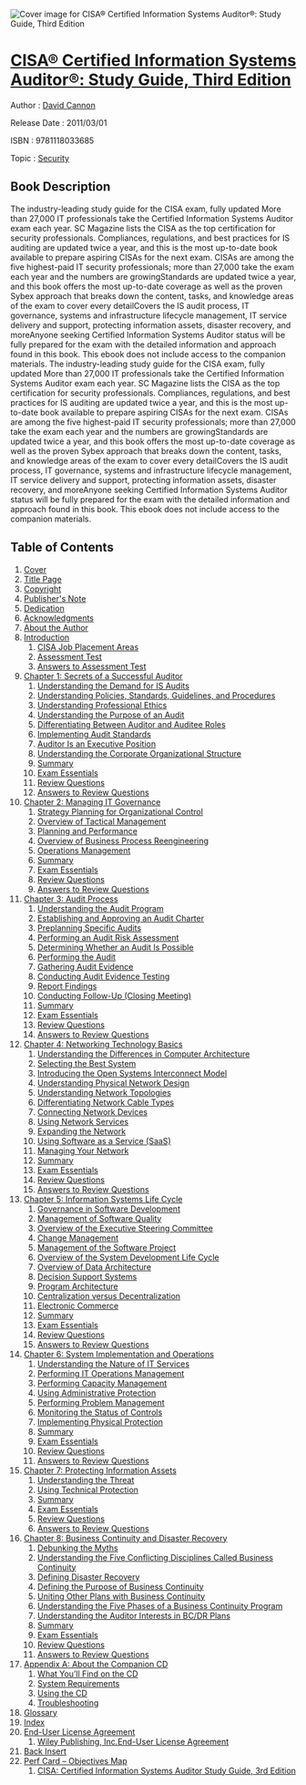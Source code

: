 ![Cover image for CISA® Certified Information Systems Auditor®: Study Guide, Third Edition](https://imgdetail.ebookreading.net/cover/cover/security/EB9781118033685.jpg)

[CISA® Certified Information Systems Auditor®: Study Guide, Third Edition](https://ebookreading.net/view/book/CISA%C2%AE+Certified+Information+Systems+Auditor%C2%AE%3A+Study+Guide%2C+Third+Edition-EB9781118033685_1.html "CISA® Certified Information Systems Auditor®: Study Guide, Third Edition")
====================================================================================================================

Author : [David Cannon](https://ebookreading.net/search/author/David+Cannon)

Release Date : 2011/03/01

ISBN : 9781118033685

Topic : [Security](https://ebookreading.net/search/category/security)

Book Description
-----------------

The industry-leading study guide for the CISA exam, fully updated
More than 27,000 IT professionals take the Certified Information Systems Auditor exam each year. SC Magazine lists the CISA as the top certification for security professionals. Compliances, regulations, and best practices for IS auditing are updated twice a year, and this is the most up-to-date book available to prepare aspiring CISAs for the next exam.
CISAs are among the five highest-paid IT security professionals; more than 27,000 take the exam each year and the numbers are growingStandards are updated twice a year, and this book offers the most up-to-date coverage as well as the proven Sybex approach that breaks down the content, tasks, and knowledge areas of the exam to cover every detailCovers the IS audit process, IT governance, systems and infrastructure lifecycle management, IT service delivery and support, protecting information assets, disaster recovery, and moreAnyone seeking Certified Information Systems Auditor status will be fully prepared for the exam with the detailed information and approach found in this book.
This ebook does not include access to the companion materials.
              The industry-leading study guide for the CISA exam, fully updated
More than 27,000 IT professionals take the Certified Information Systems Auditor exam each year. SC Magazine lists the CISA as the top certification for security professionals. Compliances, regulations, and best practices for IS auditing are updated twice a year, and this is the most up-to-date book available to prepare aspiring CISAs for the next exam.
CISAs are among the five highest-paid IT security professionals; more than 27,000 take the exam each year and the numbers are growingStandards are updated twice a year, and this book offers the most up-to-date coverage as well as the proven Sybex approach that breaks down the content, tasks, and knowledge areas of the exam to cover every detailCovers the IS audit process, IT governance, systems and infrastructure lifecycle management, IT service delivery and support, protecting information assets, disaster recovery, and moreAnyone seeking Certified Information Systems Auditor status will be fully prepared for the exam with the detailed information and approach found in this book.
This ebook does not include access to the companion materials.
              
Table of Contents
-----------------

1. [Cover](https://ebookreading.net/view/book/CISA%C2%AE+Certified+Information+Systems+Auditor%C2%AE%3A+Study+Guide%2C+Third+Edition-EB9781118033685_1.html)
1. [Title Page](https://ebookreading.net/view/book/CISA%C2%AE+Certified+Information+Systems+Auditor%C2%AE%3A+Study+Guide%2C+Third+Edition-EB9781118033685_2.html)
1. [Copyright](https://ebookreading.net/view/book/CISA%C2%AE+Certified+Information+Systems+Auditor%C2%AE%3A+Study+Guide%2C+Third+Edition-EB9781118033685_3.html)
1. [Publisher&#39;s Note](https://ebookreading.net/view/book/CISA%C2%AE+Certified+Information+Systems+Auditor%C2%AE%3A+Study+Guide%2C+Third+Edition-EB9781118033685_4.html)
1. [Dedication](https://ebookreading.net/view/book/CISA%C2%AE+Certified+Information+Systems+Auditor%C2%AE%3A+Study+Guide%2C+Third+Edition-EB9781118033685_5.html)
1. [Acknowledgments](https://ebookreading.net/view/book/CISA%C2%AE+Certified+Information+Systems+Auditor%C2%AE%3A+Study+Guide%2C+Third+Edition-EB9781118033685_6.html)
1. [About the Author](https://ebookreading.net/view/book/CISA%C2%AE+Certified+Information+Systems+Auditor%C2%AE%3A+Study+Guide%2C+Third+Edition-EB9781118033685_7.html)
1. [Introduction](https://ebookreading.net/view/book/CISA%C2%AE+Certified+Information+Systems+Auditor%C2%AE%3A+Study+Guide%2C+Third+Edition-EB9781118033685_8.html)
    1. [CISA Job Placement Areas](https://ebookreading.net/view/book/CISA%C2%AE+Certified+Information+Systems+Auditor%C2%AE%3A+Study+Guide%2C+Third+Edition-EB9781118033685_9.html#f07-anchor-1)
    1. [Assessment Test](https://ebookreading.net/view/book/CISA%C2%AE+Certified+Information+Systems+Auditor%C2%AE%3A+Study+Guide%2C+Third+Edition-EB9781118033685_10.html#f07-anchor-2)
    1. [Answers to Assessment Test](https://ebookreading.net/view/book/CISA%C2%AE+Certified+Information+Systems+Auditor%C2%AE%3A+Study+Guide%2C+Third+Edition-EB9781118033685_11.html#f07-anchor-3)
1. [Chapter 1: Secrets of a Successful Auditor](https://ebookreading.net/view/book/CISA%C2%AE+Certified+Information+Systems+Auditor%C2%AE%3A+Study+Guide%2C+Third+Edition-EB9781118033685_12.html)
    1. [Understanding the Demand for IS Audits](https://ebookreading.net/view/book/CISA%C2%AE+Certified+Information+Systems+Auditor%C2%AE%3A+Study+Guide%2C+Third+Edition-EB9781118033685_13.html#c01-anchor-1)
    1. [Understanding Policies, Standards, Guidelines, and Procedures](https://ebookreading.net/view/book/CISA%C2%AE+Certified+Information+Systems+Auditor%C2%AE%3A+Study+Guide%2C+Third+Edition-EB9781118033685_14.html#c01-anchor-2)
    1. [Understanding Professional Ethics](https://ebookreading.net/view/book/CISA%C2%AE+Certified+Information+Systems+Auditor%C2%AE%3A+Study+Guide%2C+Third+Edition-EB9781118033685_15.html#c01-anchor-3)
    1. [Understanding the Purpose of an Audit](https://ebookreading.net/view/book/CISA%C2%AE+Certified+Information+Systems+Auditor%C2%AE%3A+Study+Guide%2C+Third+Edition-EB9781118033685_16.html#c01-anchor-4)
    1. [Differentiating Between Auditor and Auditee Roles](https://ebookreading.net/view/book/CISA%C2%AE+Certified+Information+Systems+Auditor%C2%AE%3A+Study+Guide%2C+Third+Edition-EB9781118033685_17.html#c01-anchor-5)
    1. [Implementing Audit Standards](https://ebookreading.net/view/book/CISA%C2%AE+Certified+Information+Systems+Auditor%C2%AE%3A+Study+Guide%2C+Third+Edition-EB9781118033685_18.html#c01-anchor-6)
    1. [Auditor Is an Executive Position](https://ebookreading.net/view/book/CISA%C2%AE+Certified+Information+Systems+Auditor%C2%AE%3A+Study+Guide%2C+Third+Edition-EB9781118033685_19.html#c01-anchor-7)
    1. [Understanding the Corporate Organizational Structure](https://ebookreading.net/view/book/CISA%C2%AE+Certified+Information+Systems+Auditor%C2%AE%3A+Study+Guide%2C+Third+Edition-EB9781118033685_20.html#c01-anchor-8)
    1. [Summary](https://ebookreading.net/view/book/CISA%C2%AE+Certified+Information+Systems+Auditor%C2%AE%3A+Study+Guide%2C+Third+Edition-EB9781118033685_21.html#c01-anchor-9)
    1. [Exam Essentials](https://ebookreading.net/view/book/CISA%C2%AE+Certified+Information+Systems+Auditor%C2%AE%3A+Study+Guide%2C+Third+Edition-EB9781118033685_22.html#c01-anchor-10)
    1. [Review Questions](https://ebookreading.net/view/book/CISA%C2%AE+Certified+Information+Systems+Auditor%C2%AE%3A+Study+Guide%2C+Third+Edition-EB9781118033685_23.html#c01-anchor-11)
    1. [Answers to Review Questions](https://ebookreading.net/view/book/CISA%C2%AE+Certified+Information+Systems+Auditor%C2%AE%3A+Study+Guide%2C+Third+Edition-EB9781118033685_24.html#c01-anchor-12)
1. [Chapter 2: Managing IT Governance](https://ebookreading.net/view/book/CISA%C2%AE+Certified+Information+Systems+Auditor%C2%AE%3A+Study+Guide%2C+Third+Edition-EB9781118033685_25.html)
    1. [Strategy Planning for Organizational Control](https://ebookreading.net/view/book/CISA%C2%AE+Certified+Information+Systems+Auditor%C2%AE%3A+Study+Guide%2C+Third+Edition-EB9781118033685_26.html#c02-anchor-1)
    1. [Overview of Tactical Management](https://ebookreading.net/view/book/CISA%C2%AE+Certified+Information+Systems+Auditor%C2%AE%3A+Study+Guide%2C+Third+Edition-EB9781118033685_27.html#c02-anchor-2)
    1. [Planning and Performance](https://ebookreading.net/view/book/CISA%C2%AE+Certified+Information+Systems+Auditor%C2%AE%3A+Study+Guide%2C+Third+Edition-EB9781118033685_28.html#c02-anchor-3)
    1. [Overview of Business Process Reengineering](https://ebookreading.net/view/book/CISA%C2%AE+Certified+Information+Systems+Auditor%C2%AE%3A+Study+Guide%2C+Third+Edition-EB9781118033685_29.html#c02-anchor-4)
    1. [Operations Management](https://ebookreading.net/view/book/CISA%C2%AE+Certified+Information+Systems+Auditor%C2%AE%3A+Study+Guide%2C+Third+Edition-EB9781118033685_30.html#c02-anchor-5)
    1. [Summary](https://ebookreading.net/view/book/CISA%C2%AE+Certified+Information+Systems+Auditor%C2%AE%3A+Study+Guide%2C+Third+Edition-EB9781118033685_31.html#c02-anchor-6)
    1. [Exam Essentials](https://ebookreading.net/view/book/CISA%C2%AE+Certified+Information+Systems+Auditor%C2%AE%3A+Study+Guide%2C+Third+Edition-EB9781118033685_32.html#c02-anchor-7)
    1. [Review Questions](https://ebookreading.net/view/book/CISA%C2%AE+Certified+Information+Systems+Auditor%C2%AE%3A+Study+Guide%2C+Third+Edition-EB9781118033685_33.html#c02-anchor-8)
    1. [Answers to Review Questions](https://ebookreading.net/view/book/CISA%C2%AE+Certified+Information+Systems+Auditor%C2%AE%3A+Study+Guide%2C+Third+Edition-EB9781118033685_34.html#c02-anchor-9)
1. [Chapter 3: Audit Process](https://ebookreading.net/view/book/CISA%C2%AE+Certified+Information+Systems+Auditor%C2%AE%3A+Study+Guide%2C+Third+Edition-EB9781118033685_35.html)
    1. [Understanding the Audit Program](https://ebookreading.net/view/book/CISA%C2%AE+Certified+Information+Systems+Auditor%C2%AE%3A+Study+Guide%2C+Third+Edition-EB9781118033685_36.html#c03-anchor-1)
    1. [Establishing and Approving an Audit Charter](https://ebookreading.net/view/book/CISA%C2%AE+Certified+Information+Systems+Auditor%C2%AE%3A+Study+Guide%2C+Third+Edition-EB9781118033685_37.html#c03-anchor-2)
    1. [Preplanning Specific Audits](https://ebookreading.net/view/book/CISA%C2%AE+Certified+Information+Systems+Auditor%C2%AE%3A+Study+Guide%2C+Third+Edition-EB9781118033685_38.html#c03-anchor-3)
    1. [Performing an Audit Risk Assessment](https://ebookreading.net/view/book/CISA%C2%AE+Certified+Information+Systems+Auditor%C2%AE%3A+Study+Guide%2C+Third+Edition-EB9781118033685_39.html#c03-anchor-4)
    1. [Determining Whether an Audit Is Possible](https://ebookreading.net/view/book/CISA%C2%AE+Certified+Information+Systems+Auditor%C2%AE%3A+Study+Guide%2C+Third+Edition-EB9781118033685_40.html#c03-anchor-5)
    1. [Performing the Audit](https://ebookreading.net/view/book/CISA%C2%AE+Certified+Information+Systems+Auditor%C2%AE%3A+Study+Guide%2C+Third+Edition-EB9781118033685_41.html#c03-anchor-6)
    1. [Gathering Audit Evidence](https://ebookreading.net/view/book/CISA%C2%AE+Certified+Information+Systems+Auditor%C2%AE%3A+Study+Guide%2C+Third+Edition-EB9781118033685_43.html#c03-anchor-7)
    1. [Conducting Audit Evidence Testing](https://ebookreading.net/view/book/CISA%C2%AE+Certified+Information+Systems+Auditor%C2%AE%3A+Study+Guide%2C+Third+Edition-EB9781118033685_0.html#c03-anchor-8)
    1. [Report Findings](https://ebookreading.net/view/book/CISA%C2%AE+Certified+Information+Systems+Auditor%C2%AE%3A+Study+Guide%2C+Third+Edition-EB9781118033685_44.html#c03-anchor-9)
    1. [Conducting Follow-Up (Closing Meeting)](https://ebookreading.net/view/book/CISA%C2%AE+Certified+Information+Systems+Auditor%C2%AE%3A+Study+Guide%2C+Third+Edition-EB9781118033685_46.html#c03-anchor-10)
    1. [Summary](https://ebookreading.net/view/book/CISA%C2%AE+Certified+Information+Systems+Auditor%C2%AE%3A+Study+Guide%2C+Third+Edition-EB9781118033685_0.html#c03-anchor-11)
    1. [Exam Essentials](https://ebookreading.net/view/book/CISA%C2%AE+Certified+Information+Systems+Auditor%C2%AE%3A+Study+Guide%2C+Third+Edition-EB9781118033685_47.html#c03-anchor-12)
    1. [Review Questions](https://ebookreading.net/view/book/CISA%C2%AE+Certified+Information+Systems+Auditor%C2%AE%3A+Study+Guide%2C+Third+Edition-EB9781118033685_48.html#c03-anchor-13)
    1. [Answers to Review Questions](https://ebookreading.net/view/book/CISA%C2%AE+Certified+Information+Systems+Auditor%C2%AE%3A+Study+Guide%2C+Third+Edition-EB9781118033685_49.html#c03-anchor-14)
1. [Chapter 4: Networking Technology Basics](https://ebookreading.net/view/book/CISA%C2%AE+Certified+Information+Systems+Auditor%C2%AE%3A+Study+Guide%2C+Third+Edition-EB9781118033685_50.html)
    1. [Understanding the Differences in Computer Architecture](https://ebookreading.net/view/book/CISA%C2%AE+Certified+Information+Systems+Auditor%C2%AE%3A+Study+Guide%2C+Third+Edition-EB9781118033685_51.html#c04-anchor-1)
    1. [Selecting the Best System](https://ebookreading.net/view/book/CISA%C2%AE+Certified+Information+Systems+Auditor%C2%AE%3A+Study+Guide%2C+Third+Edition-EB9781118033685_52.html#c04-anchor-2)
    1. [Introducing the Open Systems Interconnect Model](https://ebookreading.net/view/book/CISA%C2%AE+Certified+Information+Systems+Auditor%C2%AE%3A+Study+Guide%2C+Third+Edition-EB9781118033685_53.html#c04-anchor-3)
    1. [Understanding Physical Network Design](https://ebookreading.net/view/book/CISA%C2%AE+Certified+Information+Systems+Auditor%C2%AE%3A+Study+Guide%2C+Third+Edition-EB9781118033685_54.html#c04-anchor-4)
    1. [Understanding Network Topologies](https://ebookreading.net/view/book/CISA%C2%AE+Certified+Information+Systems+Auditor%C2%AE%3A+Study+Guide%2C+Third+Edition-EB9781118033685_55.html#c04-anchor-5)
    1. [Differentiating Network Cable Types](https://ebookreading.net/view/book/CISA%C2%AE+Certified+Information+Systems+Auditor%C2%AE%3A+Study+Guide%2C+Third+Edition-EB9781118033685_56.html#c04-anchor-6)
    1. [Connecting Network Devices](https://ebookreading.net/view/book/CISA%C2%AE+Certified+Information+Systems+Auditor%C2%AE%3A+Study+Guide%2C+Third+Edition-EB9781118033685_57.html#c04-anchor-7)
    1. [Using Network Services](https://ebookreading.net/view/book/CISA%C2%AE+Certified+Information+Systems+Auditor%C2%AE%3A+Study+Guide%2C+Third+Edition-EB9781118033685_58.html#c04-anchor-8)
    1. [Expanding the Network](https://ebookreading.net/view/book/CISA%C2%AE+Certified+Information+Systems+Auditor%C2%AE%3A+Study+Guide%2C+Third+Edition-EB9781118033685_59.html#c04-anchor-9)
    1. [Using Software as a Service (SaaS)](https://ebookreading.net/view/book/CISA%C2%AE+Certified+Information+Systems+Auditor%C2%AE%3A+Study+Guide%2C+Third+Edition-EB9781118033685_60.html#c04-anchor-10)
    1. [Managing Your Network](https://ebookreading.net/view/book/CISA%C2%AE+Certified+Information+Systems+Auditor%C2%AE%3A+Study+Guide%2C+Third+Edition-EB9781118033685_61.html#c04-anchor-11)
    1. [Summary](https://ebookreading.net/view/book/CISA%C2%AE+Certified+Information+Systems+Auditor%C2%AE%3A+Study+Guide%2C+Third+Edition-EB9781118033685_62.html#c04-anchor-12)
    1. [Exam Essentials](https://ebookreading.net/view/book/CISA%C2%AE+Certified+Information+Systems+Auditor%C2%AE%3A+Study+Guide%2C+Third+Edition-EB9781118033685_63.html#c04-anchor-13)
    1. [Review Questions](https://ebookreading.net/view/book/CISA%C2%AE+Certified+Information+Systems+Auditor%C2%AE%3A+Study+Guide%2C+Third+Edition-EB9781118033685_64.html#c04-anchor-14)
    1. [Answers to Review Questions](https://ebookreading.net/view/book/CISA%C2%AE+Certified+Information+Systems+Auditor%C2%AE%3A+Study+Guide%2C+Third+Edition-EB9781118033685_66.html#c04-anchor-15)
1. [Chapter 5: Information Systems Life Cycle](https://ebookreading.net/view/book/CISA%C2%AE+Certified+Information+Systems+Auditor%C2%AE%3A+Study+Guide%2C+Third+Edition-EB9781118033685_67.html)
    1. [Governance in Software Development](https://ebookreading.net/view/book/CISA%C2%AE+Certified+Information+Systems+Auditor%C2%AE%3A+Study+Guide%2C+Third+Edition-EB9781118033685_68.html#c05-anchor-1)
    1. [Management of Software Quality](https://ebookreading.net/view/book/CISA%C2%AE+Certified+Information+Systems+Auditor%C2%AE%3A+Study+Guide%2C+Third+Edition-EB9781118033685_0.html#c05-anchor-2)
    1. [Overview of the Executive Steering Committee](https://ebookreading.net/view/book/CISA%C2%AE+Certified+Information+Systems+Auditor%C2%AE%3A+Study+Guide%2C+Third+Edition-EB9781118033685_70.html#c05-anchor-3)
    1. [Change Management](https://ebookreading.net/view/book/CISA%C2%AE+Certified+Information+Systems+Auditor%C2%AE%3A+Study+Guide%2C+Third+Edition-EB9781118033685_71.html#c05-anchor-4)
    1. [Management of the Software Project](https://ebookreading.net/view/book/CISA%C2%AE+Certified+Information+Systems+Auditor%C2%AE%3A+Study+Guide%2C+Third+Edition-EB9781118033685_72.html#c05-anchor-5)
    1. [Overview of the System Development Life Cycle](https://ebookreading.net/view/book/CISA%C2%AE+Certified+Information+Systems+Auditor%C2%AE%3A+Study+Guide%2C+Third+Edition-EB9781118033685_73.html#c05-anchor-6)
    1. [Overview of Data Architecture](https://ebookreading.net/view/book/CISA%C2%AE+Certified+Information+Systems+Auditor%C2%AE%3A+Study+Guide%2C+Third+Edition-EB9781118033685_74.html#c05-anchor-7)
    1. [Decision Support Systems](https://ebookreading.net/view/book/CISA%C2%AE+Certified+Information+Systems+Auditor%C2%AE%3A+Study+Guide%2C+Third+Edition-EB9781118033685_75.html#c05-anchor-8)
    1. [Program Architecture](https://ebookreading.net/view/book/CISA%C2%AE+Certified+Information+Systems+Auditor%C2%AE%3A+Study+Guide%2C+Third+Edition-EB9781118033685_76.html#c05-anchor-9)
    1. [Centralization versus Decentralization](https://ebookreading.net/view/book/CISA%C2%AE+Certified+Information+Systems+Auditor%C2%AE%3A+Study+Guide%2C+Third+Edition-EB9781118033685_77.html#c05-anchor-10)
    1. [Electronic Commerce](https://ebookreading.net/view/book/CISA%C2%AE+Certified+Information+Systems+Auditor%C2%AE%3A+Study+Guide%2C+Third+Edition-EB9781118033685_78.html#c05-anchor-11)
    1. [Summary](https://ebookreading.net/view/book/CISA%C2%AE+Certified+Information+Systems+Auditor%C2%AE%3A+Study+Guide%2C+Third+Edition-EB9781118033685_79.html#c05-anchor-12)
    1. [Exam Essentials](https://ebookreading.net/view/book/CISA%C2%AE+Certified+Information+Systems+Auditor%C2%AE%3A+Study+Guide%2C+Third+Edition-EB9781118033685_80.html#c05-anchor-13)
    1. [Review Questions](https://ebookreading.net/view/book/CISA%C2%AE+Certified+Information+Systems+Auditor%C2%AE%3A+Study+Guide%2C+Third+Edition-EB9781118033685_0.html#c05-anchor-14)
    1. [Answers to Review Questions](https://ebookreading.net/view/book/CISA%C2%AE+Certified+Information+Systems+Auditor%C2%AE%3A+Study+Guide%2C+Third+Edition-EB9781118033685_82.html#c05-anchor-15)
1. [Chapter 6: System Implementation and Operations](https://ebookreading.net/view/book/CISA%C2%AE+Certified+Information+Systems+Auditor%C2%AE%3A+Study+Guide%2C+Third+Edition-EB9781118033685_0.html)
    1. [Understanding the Nature of IT Services](https://ebookreading.net/view/book/CISA%C2%AE+Certified+Information+Systems+Auditor%C2%AE%3A+Study+Guide%2C+Third+Edition-EB9781118033685_83.html#c06-anchor-1)
    1. [Performing IT Operations Management](https://ebookreading.net/view/book/CISA%C2%AE+Certified+Information+Systems+Auditor%C2%AE%3A+Study+Guide%2C+Third+Edition-EB9781118033685_84.html#c06-anchor-2)
    1. [Performing Capacity Management](https://ebookreading.net/view/book/CISA%C2%AE+Certified+Information+Systems+Auditor%C2%AE%3A+Study+Guide%2C+Third+Edition-EB9781118033685_85.html#c06-anchor-3)
    1. [Using Administrative Protection](https://ebookreading.net/view/book/CISA%C2%AE+Certified+Information+Systems+Auditor%C2%AE%3A+Study+Guide%2C+Third+Edition-EB9781118033685_86.html#c06-anchor-4)
    1. [Performing Problem Management](https://ebookreading.net/view/book/CISA%C2%AE+Certified+Information+Systems+Auditor%C2%AE%3A+Study+Guide%2C+Third+Edition-EB9781118033685_87.html#c06-anchor-5)
    1. [Monitoring the Status of Controls](https://ebookreading.net/view/book/CISA%C2%AE+Certified+Information+Systems+Auditor%C2%AE%3A+Study+Guide%2C+Third+Edition-EB9781118033685_88.html#c06-anchor-6)
    1. [Implementing Physical Protection](https://ebookreading.net/view/book/CISA%C2%AE+Certified+Information+Systems+Auditor%C2%AE%3A+Study+Guide%2C+Third+Edition-EB9781118033685_89.html#c06-anchor-7)
    1. [Summary](https://ebookreading.net/view/book/CISA%C2%AE+Certified+Information+Systems+Auditor%C2%AE%3A+Study+Guide%2C+Third+Edition-EB9781118033685_90.html#c06-anchor-8)
    1. [Exam Essentials](https://ebookreading.net/view/book/CISA%C2%AE+Certified+Information+Systems+Auditor%C2%AE%3A+Study+Guide%2C+Third+Edition-EB9781118033685_91.html#c06-anchor-9)
    1. [Review Questions](https://ebookreading.net/view/book/CISA%C2%AE+Certified+Information+Systems+Auditor%C2%AE%3A+Study+Guide%2C+Third+Edition-EB9781118033685_92.html#c06-anchor-10)
    1. [Answers to Review Questions](https://ebookreading.net/view/book/CISA%C2%AE+Certified+Information+Systems+Auditor%C2%AE%3A+Study+Guide%2C+Third+Edition-EB9781118033685_93.html#c06-anchor-11)
1. [Chapter 7: Protecting Information Assets](https://ebookreading.net/view/book/CISA%C2%AE+Certified+Information+Systems+Auditor%C2%AE%3A+Study+Guide%2C+Third+Edition-EB9781118033685_94.html)
    1. [Understanding the Threat](https://ebookreading.net/view/book/CISA%C2%AE+Certified+Information+Systems+Auditor%C2%AE%3A+Study+Guide%2C+Third+Edition-EB9781118033685_95.html#c07-anchor-1)
    1. [Using Technical Protection](https://ebookreading.net/view/book/CISA%C2%AE+Certified+Information+Systems+Auditor%C2%AE%3A+Study+Guide%2C+Third+Edition-EB9781118033685_96.html#c07-anchor-2)
    1. [Summary](https://ebookreading.net/view/book/CISA%C2%AE+Certified+Information+Systems+Auditor%C2%AE%3A+Study+Guide%2C+Third+Edition-EB9781118033685_97.html#c07-anchor-3)
    1. [Exam Essentials](https://ebookreading.net/view/book/CISA%C2%AE+Certified+Information+Systems+Auditor%C2%AE%3A+Study+Guide%2C+Third+Edition-EB9781118033685_98.html#c07-anchor-4)
    1. [Review Questions](https://ebookreading.net/view/book/CISA%C2%AE+Certified+Information+Systems+Auditor%C2%AE%3A+Study+Guide%2C+Third+Edition-EB9781118033685_100.html#c07-anchor-5)
    1. [Answers to Review Questions](https://ebookreading.net/view/book/CISA%C2%AE+Certified+Information+Systems+Auditor%C2%AE%3A+Study+Guide%2C+Third+Edition-EB9781118033685_101.html#c07-anchor-6)
1. [Chapter 8: Business Continuity and Disaster Recovery](https://ebookreading.net/view/book/CISA%C2%AE+Certified+Information+Systems+Auditor%C2%AE%3A+Study+Guide%2C+Third+Edition-EB9781118033685_102.html)
    1. [Debunking the Myths](https://ebookreading.net/view/book/CISA%C2%AE+Certified+Information+Systems+Auditor%C2%AE%3A+Study+Guide%2C+Third+Edition-EB9781118033685_103.html#c08-anchor-1)
    1. [Understanding the Five Conflicting Disciplines Called Business Continuity](https://ebookreading.net/view/book/CISA%C2%AE+Certified+Information+Systems+Auditor%C2%AE%3A+Study+Guide%2C+Third+Edition-EB9781118033685_104.html#c08-anchor-2)
    1. [Defining Disaster Recovery](https://ebookreading.net/view/book/CISA%C2%AE+Certified+Information+Systems+Auditor%C2%AE%3A+Study+Guide%2C+Third+Edition-EB9781118033685_0.html#c08-anchor-3)
    1. [Defining the Purpose of Business Continuity](https://ebookreading.net/view/book/CISA%C2%AE+Certified+Information+Systems+Auditor%C2%AE%3A+Study+Guide%2C+Third+Edition-EB9781118033685_105.html#c08-anchor-4)
    1. [Uniting Other Plans with Business Continuity](https://ebookreading.net/view/book/CISA%C2%AE+Certified+Information+Systems+Auditor%C2%AE%3A+Study+Guide%2C+Third+Edition-EB9781118033685_106.html#c08-anchor-5)
    1. [Understanding the Five Phases of a Business Continuity Program](https://ebookreading.net/view/book/CISA%C2%AE+Certified+Information+Systems+Auditor%C2%AE%3A+Study+Guide%2C+Third+Edition-EB9781118033685_107.html#c08-anchor-6)
    1. [Understanding the Auditor Interests in BC/DR Plans](https://ebookreading.net/view/book/CISA%C2%AE+Certified+Information+Systems+Auditor%C2%AE%3A+Study+Guide%2C+Third+Edition-EB9781118033685_108.html#c08-anchor-7)
    1. [Summary](https://ebookreading.net/view/book/CISA%C2%AE+Certified+Information+Systems+Auditor%C2%AE%3A+Study+Guide%2C+Third+Edition-EB9781118033685_109.html#c08-anchor-8)
    1. [Exam Essentials](https://ebookreading.net/view/book/CISA%C2%AE+Certified+Information+Systems+Auditor%C2%AE%3A+Study+Guide%2C+Third+Edition-EB9781118033685_111.html#c08-anchor-9)
    1. [Review Questions](https://ebookreading.net/view/book/CISA%C2%AE+Certified+Information+Systems+Auditor%C2%AE%3A+Study+Guide%2C+Third+Edition-EB9781118033685_112.html#c08-anchor-10)
    1. [Answers to Review Questions](https://ebookreading.net/view/book/CISA%C2%AE+Certified+Information+Systems+Auditor%C2%AE%3A+Study+Guide%2C+Third+Edition-EB9781118033685_113.html#c08-anchor-11)
1. [Appendix A: About the Companion CD](https://ebookreading.net/view/book/CISA%C2%AE+Certified+Information+Systems+Auditor%C2%AE%3A+Study+Guide%2C+Third+Edition-EB9781118033685_0.html)
    1. [What You’ll Find on the CD](https://ebookreading.net/view/book/CISA%C2%AE+Certified+Information+Systems+Auditor%C2%AE%3A+Study+Guide%2C+Third+Edition-EB9781118033685_114.html#bapp01-anchor-1)
    1. [System Requirements](https://ebookreading.net/view/book/CISA%C2%AE+Certified+Information+Systems+Auditor%C2%AE%3A+Study+Guide%2C+Third+Edition-EB9781118033685_115.html#bapp01-anchor-2)
    1. [Using the CD](https://ebookreading.net/view/book/CISA%C2%AE+Certified+Information+Systems+Auditor%C2%AE%3A+Study+Guide%2C+Third+Edition-EB9781118033685_116.html#bapp01-anchor-3)
    1. [Troubleshooting](https://ebookreading.net/view/book/CISA%C2%AE+Certified+Information+Systems+Auditor%C2%AE%3A+Study+Guide%2C+Third+Edition-EB9781118033685_117.html#bapp01-anchor-4)
1. [Glossary](https://ebookreading.net/view/book/CISA%C2%AE+Certified+Information+Systems+Auditor%C2%AE%3A+Study+Guide%2C+Third+Edition-EB9781118033685_118.html)
1. [Index](https://ebookreading.net/view/book/CISA%C2%AE+Certified+Information+Systems+Auditor%C2%AE%3A+Study+Guide%2C+Third+Edition-EB9781118033685_119.html)
1. [End-User License Agreement](https://ebookreading.net/view/book/CISA%C2%AE+Certified+Information+Systems+Auditor%C2%AE%3A+Study+Guide%2C+Third+Edition-EB9781118033685_120.html)
    1. [Wiley Publishing, Inc.End-User License Agreement](https://ebookreading.net/view/book/CISA%C2%AE+Certified+Information+Systems+Auditor%C2%AE%3A+Study+Guide%2C+Third+Edition-EB9781118033685_121.html#bmeddis-anchor-1)
1. [Back Insert](https://ebookreading.net/view/book/CISA%C2%AE+Certified+Information+Systems+Auditor%C2%AE%3A+Study+Guide%2C+Third+Edition-EB9781118033685_122.html)
1. [Perf Card – Objectives Map](https://ebookreading.net/view/book/CISA%C2%AE+Certified+Information+Systems+Auditor%C2%AE%3A+Study+Guide%2C+Third+Edition-EB9781118033685_123.html)
    1. [CISA: Certified Information Systems Auditor Study Guide, 3rd Edition](https://ebookreading.net/view/book/CISA%C2%AE+Certified+Information+Systems+Auditor%C2%AE%3A+Study+Guide%2C+Third+Edition-EB9781118033685_124.html#bperfcard-anchor-1)
